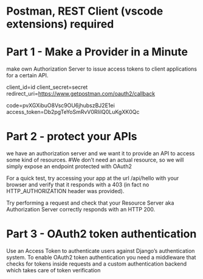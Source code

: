 # Postman, REST Client (vscode extensions) required

# Part 1 - Make a Provider in a Minute
make own Authorization Server to issue access tokens to client applications for a certain API.

client_id=id
client_secret=secret
redirect_uri=https://www.getpostman.com/oauth2/callback

code=pvXGXibuO8Vsc9OU6jhubszBJ2E1ei
access_token=Db2pgTeYoSmRvV0RIilQ0LuKgXK0Qc

# Part 2 - protect your APIs
we have an authorization server and we want it to provide an API to access some kind of resources. 
#We don’t need an actual resource, so we will simply expose an endpoint protected with OAuth2

For a quick test, try accessing your app at the url /api/hello with your browser and verify that it responds with a 403 (in fact no HTTP_AUTHORIZATION header was provided). 

Try performing a request and check that your Resource Server aka Authorization Server correctly responds with an HTTP 200.


# Part 3 - OAuth2 token authentication
Use an Access Token to authenticate users against Django’s authentication system.
To enable OAuth2 token authentication you need a middleware that checks for tokens inside requests and a custom authentication backend which takes care of token verification
